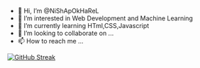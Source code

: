 - 👋 Hi, I’m @NiShApOkHaReL
- 👀 I’m interested in Web Development and Machine Learning
- 🌱 I’m currently learning  HTml,CSS,Javascript
- 💞️ I’m looking to collaborate on ...
- 📫 How to reach me ...

[![GitHub Streak](https://streak-stats.demolab.com/?user=NiShApOkHaReL)](https://git.io/streak-stats)


<!---
NiShApOkHaReL/NiShApOkHaReL is a ✨ special ✨ repository because its `README.md` (this file) appears on your GitHub profile.
You can click the Preview link to take a look at your changes.
--->

